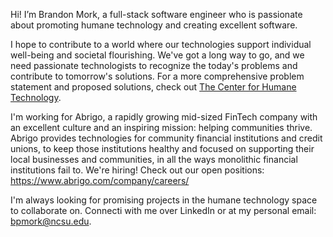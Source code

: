 Hi! I’m Brandon Mork, a full-stack software engineer who is passionate about promoting humane technology and creating excellent software.

I hope to contribute to a world where our technologies support individual well-being and societal flourishing. We've got a long way to go, and we need passionate technologists to recognize the today's problems and contribute to tomorrow's solutions. For a more comprehensive problem statement and proposed solutions, check out [The Center for Humane Technology](https://www.humanetech.com/take-control).

I'm working for Abrigo, a rapidly growing mid-sized FinTech company with an excellent culture and an inspiring mission: helping communities thrive. Abrigo provides technologies for community financial institutions and credit unions, to keep those institutions healthy and focused on supporting their local businesses and communities, in all the ways monolithic financial institutions fail to.
We're hiring! Check out our open positions: https://www.abrigo.com/company/careers/

I'm always looking for promising projects in the humane technology space to collaborate on. Connecti with me over LinkedIn or at my personal email: bpmork@ncsu.edu.
